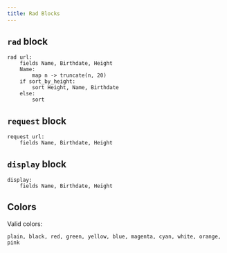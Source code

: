 ```yaml
---
title: Rad Blocks
---
```


## `rad` block

```rsl
rad url:
    fields Name, Birthdate, Height
    Name:
        map n -> truncate(n, 20)
    if sort_by_height:
        sort Height, Name, Birthdate
    else:
        sort
```

## `request` block

```rsl
request url:
    fields Name, Birthdate, Height
```

## `display` block

```rsl
display:
    fields Name, Birthdate, Height
```

## Colors

Valid colors:

`plain, black, red, green, yellow, blue, magenta, cyan, white, orange, pink`
